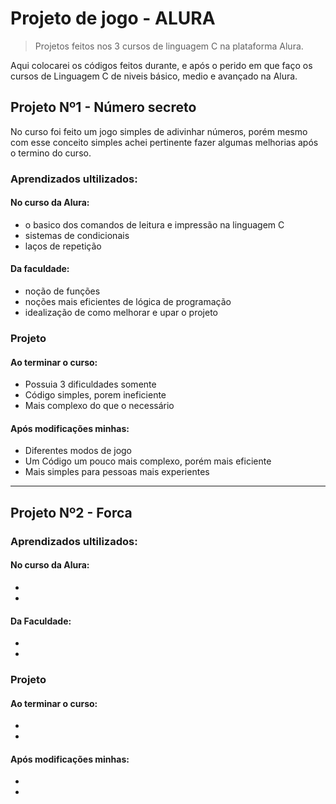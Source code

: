 # Projeto de jogo - ALURA
>Projetos feitos nos 3 cursos de linguagem C na plataforma Alura.

Aqui colocarei os códigos feitos durante, e após o perido em que faço os cursos de Linguagem C de niveis básico, medio e avançado na Alura.

## Projeto Nº1 - Número secreto
No curso foi feito um jogo simples de adivinhar números, porém mesmo com esse conceito simples achei pertinente fazer algumas melhorias após o termino do curso.

### Aprendizados ultilizados:
#### No curso da Alura:
- o basico dos comandos de leitura e impressão na linguagem C
- sistemas de condicionais
- laços de repetição

#### Da faculdade:
- noção de funções
- noções mais eficientes de lógica de programação
- idealização de como melhorar e upar o projeto


### Projeto
#### Ao terminar o curso:
- Possuia 3 dificuldades somente
- Código simples, porem ineficiente
- Mais complexo do que o necessário

#### Após modificações minhas:
- Diferentes modos de jogo
- Um Código um pouco mais complexo, porém mais eficiente
- Mais simples para pessoas mais experientes

***

## Projeto Nº2 - Forca

### Aprendizados ultilizados:
#### No curso da Alura:
- 
- 
#### Da Faculdade:
- 
- 


### Projeto
#### Ao terminar o curso:
- 
- 

#### Após modificações minhas:
- 
- 
